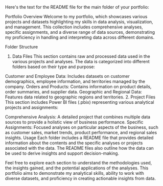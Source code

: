
Here's the text for the README file for the main folder of your portfolio:

Portfolio Overview
Welcome to my portfolio, which showcases various projects and datasets highlighting my skills in data analysis, visualization, and management. This collection includes comprehensive analyses, specific assignments, and a diverse range of data sources, demonstrating my proficiency in handling and interpreting data across different domains.

Folder Structure
1. Data Files
This section contains raw and processed data used in the various projects and analyses. The data is categorized into different folders based on their type and purpose:

Customer and Employee Data: Includes datasets on customer demographics, employee information, and territories managed by the company.
Orders and Products: Contains information on product details, order summaries, and supplier data.
Geographic and Regional Data: Features data related to geographic regions and territories.
2. Project Files
This section includes Power BI files (.pbix) representing various analytical projects and assignments:

Comprehensive Analysis: A detailed project that combines multiple data sources to provide a holistic view of business performance.
Specific Assignments: Focused analyses on particular aspects of the business, such as customer sales, market trends, product performance, and regional sales insights.
Usage
Each folder includes a README file that provides detailed information about the contents and the specific analyses or projects associated with the data. The README files also outline how the data can be used to derive insights and support decision-making.

Feel free to explore each section to understand the methodologies used, the insights gained, and the potential applications of the analyses. This portfolio aims to demonstrate my analytical skills, ability to work with diverse datasets, and proficiency in creating actionable insights from data.
